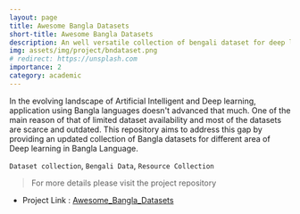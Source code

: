 ```yaml
---
layout: page
title: Awesome Bangla Datasets
short-title: Awesome Bangla Datasets
description: An well versatile collection of bengali dataset for deep learning tasks. 
img: assets/img/project/bndataset.png
# redirect: https://unsplash.com
importance: 2
category: academic
---
```


In the evolving landscape of Artificial Intelligent and Deep learning, application using Bangla languages doesn't advanced that much. One of the main reason of that of limited dataset availability and most of the datasets are scarce and outdated. This repository aims to address this gap by providing an updated collection of Bangla datasets for different area of Deep learning in Bangla Language.

`Dataset collection`, `Bengali Data`, `Resource Collection`

> For more details please visit the project repository <br>

- Project Link : [Awesome_Bangla_Datasets](https://github.com/VirusProton/Awesome_Bangla_Datasets)
